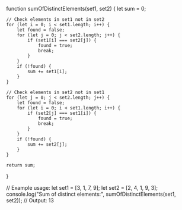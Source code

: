 function sumOfDistinctElements(set1, set2) {
    let sum = 0;

    // Check elements in set1 not in set2
    for (let i = 0; i < set1.length; i++) {
        let found = false;
        for (let j = 0; j < set2.length; j++) {
            if (set1[i] === set2[j]) {
                found = true;
                break;
            }
        }
        if (!found) {
            sum += set1[i];
        }
    }

    // Check elements in set2 not in set1
    for (let j = 0; j < set2.length; j++) {
        let found = false;
        for (let i = 0; i < set1.length; i++) {
            if (set2[j] === set1[i]) {
                found = true;
                break;
            }
        }
        if (!found) {
            sum += set2[j];
        }
    }

    return sum;
}

// Example usage:
let set1 = [3, 1, 7, 9];
let set2 = [2, 4, 1, 9, 3];
console.log("Sum of distinct elements:", sumOfDistinctElements(set1, set2)); // Output: 13
